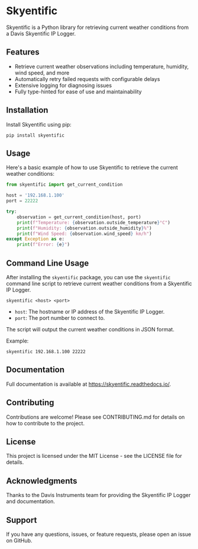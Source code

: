# Skyentific

Skyentific is a Python library for retrieving current weather conditions from a Davis Skyentific IP Logger.

## Features

- Retrieve current weather observations including temperature, humidity, wind speed, and more
- Automatically retry failed requests with configurable delays
- Extensive logging for diagnosing issues
- Fully type-hinted for ease of use and maintainability

## Installation

Install Skyentific using pip:

```shell
pip install skyentific
```

## Usage

Here's a basic example of how to use Skyentific to retrieve the current weather conditions:

```python
from skyentific import get_current_condition

host = '192.168.1.100'
port = 22222

try:
    observation = get_current_condition(host, port)
    print(f"Temperature: {observation.outside_temperature}°C")
    print(f"Humidity: {observation.outside_humidity}%")
    print(f"Wind Speed: {observation.wind_speed} km/h")
except Exception as e:
    print(f"Error: {e}")
```

## Command Line Usage

After installing the `skyentific` package, you can use the `skyentific` command line script to retrieve current weather conditions from a Skyentific IP Logger.

```shell
skyentific <host> <port>
```

- `host`: The hostname or IP address of the Skyentific IP Logger.
- `port`: The port number to connect to.

The script will output the current weather conditions in JSON format.

Example:

```shell
skyentific 192.168.1.100 22222
```

## Documentation

Full documentation is available at <https://skyentific.readthedocs.io/>.

## Contributing

Contributions are welcome! Please see CONTRIBUTING.md for details on how to contribute to the project.

## License

This project is licensed under the MIT License - see the LICENSE file for details.

## Acknowledgments

Thanks to the Davis Instruments team for providing the Skyentific IP Logger and documentation.

## Support

If you have any questions, issues, or feature requests, please open an issue on GitHub.
